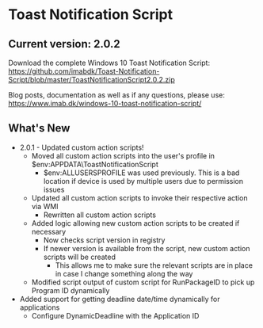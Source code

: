 # Toast Notification Script

## Current version: 2.0.2

Download the complete Windows 10 Toast Notification Script: https://github.com/imabdk/Toast-Notification-Script/blob/master/ToastNotificationScript2.0.2.zip

Blog posts, documentation as well as if any questions, please use: https://www.imab.dk/windows-10-toast-notification-script/

## What's New
- 2.0.1 - Updated custom action scripts!
  - Moved all custom action scripts into the user's profile in $env:APPDATA\ToastNotificationScript
    - $env:ALLUSERSPROFILE was used previously. This is a bad location if device is used by multiple users due to permission issues
  - Updated all custom action scripts to invoke their respective action via WMI
    - Rewritten all custom action scripts
  - Added logic allowing new custom action scripts to be created if necessary
    - Now checks script version in registry
    - If newer version is available from the script, new custom action scripts will be created
      - This allows me to make sure the relevant scripts are in place in case I change something along the way
  - Modified script output of custom script for RunPackageID to pick up Program ID dynamically
- Added support for getting deadline date/time dynamically for applications     
  - Configure DynamicDeadline with the Application ID

